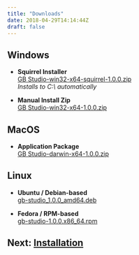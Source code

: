 ```yaml
---
title: "Downloads"
date: 2018-04-29T14:14:44Z
draft: false
---
```


## Windows
* **Squirrel Installer**    
  [GB Studio-win32-x64-squirrel-1.0.0.zip](https://github.com/chrismaltby/gb-studio/releases/download/v1.0.0/GB.Studio-win32-x64-squirrel-1.0.0.zip)  
  *Installs to C:\\ automatically*

* **Manual Install Zip**  
  [GB Studio-win32-x64-1.0.0.zip](https://github.com/chrismaltby/gb-studio/releases/download/v1.0.0/GB.Studio-win32-x64-1.0.0.zip)  

## MacOS

* **Application Package**  
  [GB Studio-darwin-x64-1.0.0.zip](https://github.com/chrismaltby/gb-studio/releases/download/v1.0.0/GB.Studio-darwin-x64-1.0.0.zip)  

## Linux

* **Ubuntu / Debian-based**  
  [gb-studio_1.0.0_amd64.deb](https://github.com/chrismaltby/gb-studio/releases/download/v1.0.0/gb-studio_1.0.0_amd64.deb)

* **Fedora / RPM-based**  
  [gb-studio-1.0.0.x86_64.rpm](https://github.com/chrismaltby/gb-studio/releases/download/v1.0.0/gb-studio-1.0.0.x86_64.rpm)

## Next: [Installation](/docs/installation)
